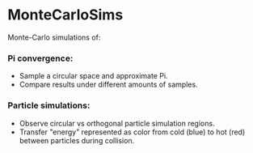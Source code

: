 # MonteCarloSims

Monte-Carlo simulations of:

### Pi convergence:

- Sample a circular space and approximate Pi.
- Compare results under different amounts of samples.

### Particle simulations:

- Observe circular vs orthogonal particle simulation regions.
- Transfer "energy" represented as color from cold (blue) to hot (red) between particles during collision.
